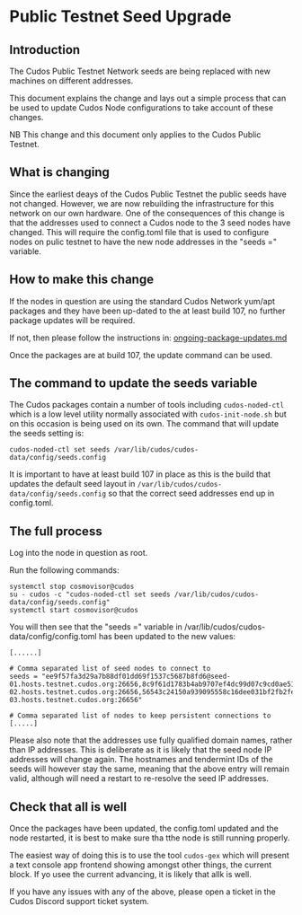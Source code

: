 # Public Testnet Seed Upgrade

## Introduction

The Cudos Public Testnet Network seeds are being replaced with new machines on different addresses.

This document explains the change and lays out a simple process that can be used to update Cudos Node configurations to take account of these changes.

NB This change and this document only applies to the Cudos Public Testnet.

## What is changing

Since the earliest deays of the Cudos Public Testnet the public seeds have not changed. However, we are now rebuilding the infrastructure for this network on our own hardware. One of the consequences of this change is that the addresses used to connect a Cudos node to the 3 seed nodes have changed. This will require the config.toml file that is used to configure nodes on pulic testnet to have the new node addresses in the "seeds =" variable.

## How to make this change

If the nodes in question are using the standard Cudos Network yum/apt packages and they have been up-dated to the at least build 107, no further package updates will be required. 

If not, then please follow the instructions in: [ongoing-package-updates.md](ongoing-package-updates.md) 

Once the packages are at build 107, the update command can be used.

## The command to update the seeds variable

The Cudos packages contain a number of tools including ```cudos-noded-ctl``` which is a low level utility normally associated with ```cudos-init-node.sh``` but on this occasion is being used on its own. The command that will update the seeds setting is:

```cudos-noded-ctl set seeds /var/lib/cudos/cudos-data/config/seeds.config```

It is important to have at least build 107 in place as this is the build that updates the default seed layout in ```/var/lib/cudos/cudos-data/config/seeds.config``` so that the correct seed addresses end up in config.toml.

## The full process

Log into the node in question as root.

Run the following commands:
```
systemctl stop cosmovisor@cudos
su - cudos -c "cudos-noded-ctl set seeds /var/lib/cudos/cudos-data/config/seeds.config"
systemctl start cosmovisor@cudos
```

You will then see that the "seeds =" variable in /var/lib/cudos/cudos-data/config/config.toml has been updated to the new values:

```
[......]

# Comma separated list of seed nodes to connect to
seeds = "ee9f57fa3d29a7b88df01dd69f1537c5687b8fd6@seed-01.hosts.testnet.cudos.org:26656,8c9f61d1783b4ab9707ef4dc99d07c9cd0ae5155@seed-02.hosts.testnet.cudos.org:26656,56543c24150a939095558c16dee031bf2fb2feb5@seed-03.hosts.testnet.cudos.org:26656"

# Comma separated list of nodes to keep persistent connections to
[.....]
```

Please also note that the addresses use fully qualified domain names, rather than IP addresses. This is deliberate as it is likely that the seed node IP addresses will change again. The hostnames and tendermint IDs of the seeds will however stay the same, meaning that the above entry will remain valid, although will need a restart to re-resolve the seed IP addresses.

## Check that all is well

Once the packages have been updated, the config.toml updated and the node restarted, it is best to make sure tha tthe node is still running properly.

The easiest way of doing this is to use the tool ```cudos-gex``` which will present a text console app frontend showing amongst other things, the current block. If yo usee the current advancing, it is likely that allk is well.

If you have any issues with any of the above, please open a ticket in the Cudos Discord support ticket system.

